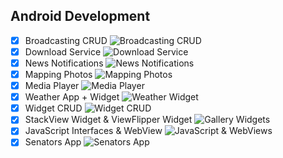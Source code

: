 ## Android Development


- [X] Broadcasting CRUD
![Broadcasting CRUD](https://github.com/paixols/Java_3_Repeating/blob/master/AnayaJuan_CE01/AnayaJuanCE01.gif)
- [X] Download Service
![Download Service](https://github.com/paixols/Java_3_Repeating/blob/master/AnayaJuan_CE02/AnayaJuanCE02.gif)
- [X] News Notifications
![News Notifications](https://github.com/paixols/Java_3_Repeating/blob/master/AnayaJuan_CE03/AnayaJuanCE03.gif)
- [X] Mapping Photos
![Mapping Photos](https://github.com/paixols/Java_3_Repeating/blob/master/AnayaJuan_CE04/AnayaJuanCE04.gif)
- [X] Media Player
![Media Player](https://github.com/paixols/Java_3_Repeating/blob/master/AnayaJuan_CE05/AnayaJuanCE05.gif)
- [X] Weather App + Widget
![Weather Widget](https://github.com/paixols/Java_3_Repeating/blob/master/AnayaJuan_CE06/AnayaJuanCE06.gif)
- [X] Widget CRUD 
![Widget CRUD](https://github.com/paixols/Java_3_Repeating/blob/master/AnayaJuan_CE07/AnayaJuanCE07.gif)
- [X] StackView Widget & ViewFlipper Widget
![Gallery Widgets](https://github.com/paixols/Java_3_Repeating/blob/master/AnayaJuan_CE08/AnayaJuanCE08.gif)
- [X] JavaScript Interfaces & WebView
![JavaScript & WebViews](https://github.com/paixols/Java_3_Repeating/blob/master/AnayaJuan_CE09/AnayaJuanCE09.gif)
- [X] Senators App 
![Senators App](https://github.com/paixols/Java_3_Repeating/blob/master/AnayaJuan_CE10/AnayaJuan_CE10.gif)
